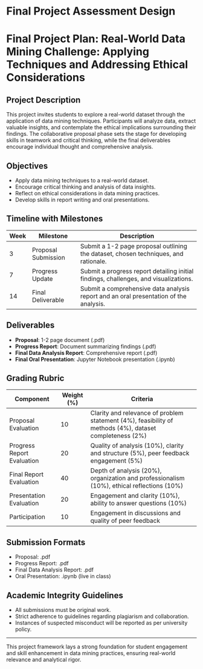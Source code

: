 Final Project Assessment Design
===============================

# Final Project Plan: Real-World Data Mining Challenge: Applying Techniques and Addressing Ethical Considerations

## Project Description
This project invites students to explore a real-world dataset through the application of data mining techniques. Participants will analyze data, extract valuable insights, and contemplate the ethical implications surrounding their findings. The collaborative proposal phase sets the stage for developing skills in teamwork and critical thinking, while the final deliverables encourage individual thought and comprehensive analysis.

## Objectives
- Apply data mining techniques to a real-world dataset.
- Encourage critical thinking and analysis of data insights.
- Reflect on ethical considerations in data mining practices.
- Develop skills in report writing and oral presentations.

## Timeline with Milestones

| Week | Milestone                  | Description                                              |
|------|---------------------------|----------------------------------------------------------|
| 3    | Proposal Submission       | Submit a 1-2 page proposal outlining the dataset, chosen techniques, and rationale. |
| 7    | Progress Update           | Submit a progress report detailing initial findings, challenges, and visualizations. |
| 14   | Final Deliverable         | Submit a comprehensive data analysis report and an oral presentation of the analysis. |

## Deliverables
- **Proposal**: 1-2 page document (.pdf)
- **Progress Report**: Document summarizing findings (.pdf)
- **Final Data Analysis Report**: Comprehensive report (.pdf)
- **Final Oral Presentation**: Jupyter Notebook presentation (.ipynb)

## Grading Rubric

| Component                    | Weight (%) | Criteria                                                                                     |
|------------------------------|------------|----------------------------------------------------------------------------------------------|
| Proposal Evaluation           | 10         | Clarity and relevance of problem statement (4%), feasibility of methods (4%), dataset completeness (2%) |
| Progress Report Evaluation    | 20         | Quality of analysis (10%), clarity and structure (5%), peer feedback engagement (5%)              |
| Final Report Evaluation       | 40         | Depth of analysis (20%), organization and professionalism (10%), ethical reflections (10%)       |
| Presentation Evaluation       | 20         | Engagement and clarity (10%), ability to answer questions (10%)                             |
| Participation                 | 10         | Engagement in discussions and quality of peer feedback                                      |

## Submission Formats
- Proposal: .pdf
- Progress Report: .pdf
- Final Data Analysis Report: .pdf 
- Oral Presentation: .ipynb (live in class)

## Academic Integrity Guidelines
- All submissions must be original work.
- Strict adherence to guidelines regarding plagiarism and collaboration.
- Instances of suspected misconduct will be reported as per university policy. 

---

This project framework lays a strong foundation for student engagement and skill enhancement in data mining practices, ensuring real-world relevance and analytical rigor.